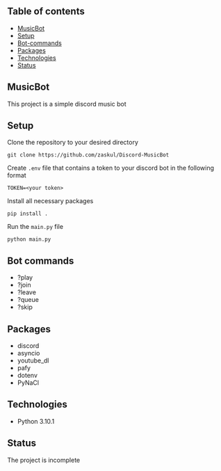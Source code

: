 ## Table of contents
* [MusicBot](#musicbot)
* [Setup](#setup)
* [Bot-commands](#bot-commands)
* [Packages](#packages)
* [Technologies](#technologies)
* [Status](#status)

## MusicBot
This project is a simple discord music bot 

## Setup
Clone the repository to your desired directory

    git clone https://github.com/zaskul/Discord-MusicBot

Create `.env` file that contains a token to your discord bot in the following format

    TOKEN=<your token>

Install all necessary packages

    pip install .

Run the `main.py` file

    python main.py

## Bot commands
* ?play <URL or keyword> 
* ?join
* ?leave
* ?queue
* ?skip


## Packages
* discord
* asyncio
* youtube_dl
* pafy
* dotenv
* PyNaCl

## Technologies
* Python 3.10.1

## Status
The project is incomplete